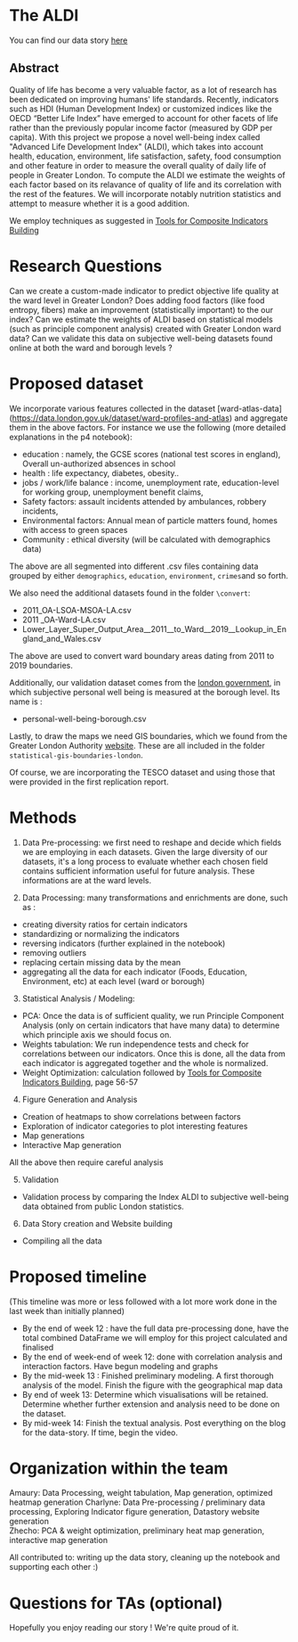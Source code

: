 # The ALDI

You can find our data story [here](https://charlyneburki.github.io/The-ALDI/)

## Abstract
Quality of life has become a very valuable factor, as a lot of research has been dedicated on improving humans' life standards. Recently, indicators such as HDI (Human Development Index) or customized indices like the OECD “Better Life Index” have emerged to account for other facets of life rather than the previously popular income factor (measured by GDP per capita). With this project we propose a novel well-being index called "Advanced Life Development Index" (ALDI), which takes into account health, education, environment, life satisfaction, safety, food consumption and other feature in order to measure the overall quality of daily life of people in Greater London. To compute the ALDI we estimate the weights of each factor based on its relavance of quality of life and its correlation with the rest of the features. We will incorporate notably nutrition statistics and attempt to measure whether it is a good addition. 

We employ techniques as suggested in [Tools for Composite Indicators Building](https://publications.jrc.ec.europa.eu/repository/bitstream/JRC31473/EUR%2021682%20EN.pdf)

# Research Questions
 Can we create a custom-made indicator to predict objective life quality at the ward level in Greater London?
 Does adding food factors (like food entropy, fibers) make an improvement (statistically important) to the our index?
 Can we estimate the weights of ALDI based on statistical models (such as principle component analysis) created with Greater London ward data?
 Can we validate this data on subjective well-being datasets found online at both the ward and borough levels ?
 
# Proposed dataset
We incorporate various features collected in the dataset [ward-atlas-data] (https://data.london.gov.uk/dataset/ward-profiles-and-atlas) and aggregate them in the above factors. For instance we use the following (more detailed explanations in the p4 notebook):
* education : namely, the GCSE scores (national test scores in england), Overall un-authorized absences in school 
* health : life expectancy, diabetes, obesity.. 
* jobs / work/life balance : income, unemployment rate, education-level for working group, unemployment benefit claims, 
* Safety factors: assault incidents attended by ambulances, robbery incidents, 
* Environmental factors: Annual mean of particle matters found, homes with access to green spaces
* Community : ethical diversity (will be calculated with demographics data)

The above are all segmented into different .csv files containing data grouped by either `demographics`, `education`, `environment`, `crimes`and so forth. 

We also need the additional datasets found in the folder `\convert`:
* 2011_OA-LSOA-MSOA-LA.csv
* 2011 _OA-Ward-LA.csv
* Lower_Layer_Super_Output_Area__2011__to_Ward__2019__Lookup_in_England_and_Wales.csv 

The above are used to convert ward boundary areas dating from 2011 to 2019 boundaries. 

Additionally, our validation dataset comes from the [london government](https://data.london.gov.uk/dataset/subjective-personal-well-being-borough), in which subjective personal well being is measured at the borough level. Its name is : 
* personal-well-being-borough.csv 

Lastly, to draw the maps we need GIS boundaries, which we found from the Greater London Authority [website](https://data.london.gov.uk/dataset/statistical-gis-boundary-files-london). These are all included in the folder `statistical-gis-boundaries-london`.

Of course, we are incorporating the TESCO dataset and using those that were provided in the first replication report.  


# Methods

1. Data Pre-processing: we first need to reshape and decide which fields we are employing in each datasets. Given the large diversity of our datasets, it's a long process to evaluate whether each chosen field contains sufficient information useful for future analysis. These informations are at the ward levels.

2. Data Processing: many transformations and enrichments are done, such as :
* creating diversity ratios for certain indicators
* standardizing or normalizing the indicators
* reversing indicators (further explained in the notebook)
* removing outliers
* replacing certain missing data by the mean
* aggregating all the data for each indicator (Foods, Education, Environment, etc) at each level (ward or borough)

3. Statistical Analysis / Modeling: 
* PCA: Once the data is of sufficient quality, we run Principle Component Analysis (only on certain indicators that have many data) to determine which principle axis we should focus on.
* Weights tabulation: We run independence tests and check for correlations between our indicators. Once this is done, all the data from each indicator is aggregated together and the whole is normalized. 
* Weight Optimization: calculation followed by [Tools for Composite Indicators Building](https://publications.jrc.ec.europa.eu/repository/bitstream/JRC31473/EUR%2021682%20EN.pdf), page 56-57

4. Figure Generation and Analysis
* Creation of heatmaps to show correlations between factors
* Exploration of indicator categories to plot interesting features
* Map generations 
* Interactive Map generation

All the above then require careful analysis 

5. Validation
* Validation process by comparing the Index ALDI to subjective well-being data obtained from public London statistics. 

6. Data Story creation and Website building 
* Compiling all the data

# Proposed timeline
(This timeline was more or less followed with a lot more work done in the last week than initially planned)
* By the end of week 12 : have the full data pre-processing done, have the total combined DataFrame we will employ for this project calculated and finalised
* By the end of week-end of week 12: done with correlation analysis and interaction factors. Have begun modeling and graphs
* By the mid-week 13 : Finished preliminary modeling. A first thorough analysis of the model. Finish the figure with the geographical map data
* By end of week 13: Determine which visualisations will be retained. Determine whether further extension and analysis need to be done on the dataset. 
* By mid-week 14: Finish the textual analysis. Post everything on the blog for the data-story. If time, begin the video. 

# Organization within the team

Amaury: Data Processing, weight tabulation, Map generation, optimized heatmap generation
Charlyne: Data Pre-processing / preliminary data processing, Exploring Indicator figure generation, Datastory website generation  
Zhecho: PCA & weight optimization, preliminary heat map generation, interactive map generation

All contributed to: writing up the data story, cleaning up the notebook and supporting each other :) 

# Questions for TAs (optional)
Hopefully you enjoy reading our story ! We're quite proud of it.  

